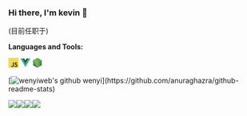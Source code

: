 ### Hi there, I'm kevin 👋

[^_^]:
  (目前任职于)


**Languages and Tools:**  

<code><img height="20" src="https://raw.githubusercontent.com/github/explore/80688e429a7d4ef2fca1e82350fe8e3517d3494d/topics/javascript/javascript.png"></code>
<code><img height="20" src="https://raw.githubusercontent.com/github/explore/80688e429a7d4ef2fca1e82350fe8e3517d3494d/topics/vue/vue.png"></code>
<code><img height="20" src="https://raw.githubusercontent.com/github/explore/80688e429a7d4ef2fca1e82350fe8e3517d3494d/topics/nodejs/nodejs.png"></code>

[![wenyiweb's github wenyi](https://github-readme-stats.vercel.app/api?username=wenyiweb&show_icons=true&icon_color=CE1D2D&text_color=718096&bg_color=ffffff&hide_title=true")](https://github.com/anuraghazra/github-readme-stats)

<a href="https://github.com/wenyiweb/canvasKeyFrames">
  <img align="left" src="https://github-readme-stats.anuraghazra1.vercel.app/api/pin/?username=wenyiweb&repo=canvasKeyFrames" />
</a>

<a href="https://github.com/wenyiweb/vuejs-fujun">
  <img align="left" src="https://github-readme-stats.anuraghazra1.vercel.app/api/pin/?username=wenyiweb&repo=vuejs-fujun" />
</a>

<a href="https://github.com/wenyiweb/vue-next-fujun">
  <img align="left" src="https://github-readme-stats.anuraghazra1.vercel.app/api/pin/?username=wenyiweb&repo=vue-next-fujun" />
</a>

<a href="https://github.com/wenyiweb/react-fujun">
  <img align="left" src="https://github-readme-stats.anuraghazra1.vercel.app/api/pin/?username=wenyiweb&repo=react-fujun" />
</a>
